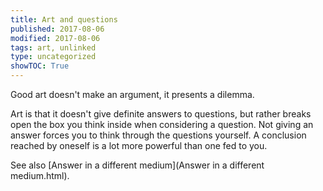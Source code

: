 ```yaml
---
title: Art and questions
published: 2017-08-06
modified: 2017-08-06
tags: art, unlinked
type: uncategorized
showTOC: True
---
```




Good art doesn't make an argument, it presents a dilemma.

Art is that it doesn't give definite answers to questions, but rather breaks open the box you think inside when considering a question. Not giving an answer forces you to think through the questions yourself. A conclusion reached by oneself is a lot more powerful than one fed to you.

See also [Answer in a different medium](Answer in a different medium.html).


